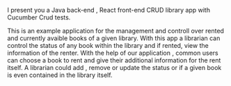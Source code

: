 I present you a Java back-end , React front-end CRUD library app with Cucumber Crud tests.

This is an example application for the management and controll over rented and currently avaible books of a given library.
With this app a librarian can control the status of any book within the library and if rented, view the information of the renter.
With the help of our application , common users can choose a book to rent and give their additional information for the rent itself.
A librarian could add , remove or update the status or if a given book is even contained in the library itself.
